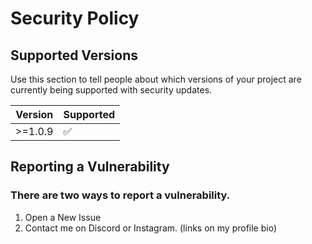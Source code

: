 # Security Policy

## Supported Versions

Use this section to tell people about which versions of your project are
currently being supported with security updates.

| Version | Supported          |
| ------- | ------------------ |
| >=1.0.9   | :white_check_mark: |


## Reporting a Vulnerability

### There are two ways to report a vulnerability.

1. Open a New Issue
2. Contact me on Discord or Instagram. (links on my profile bio)
